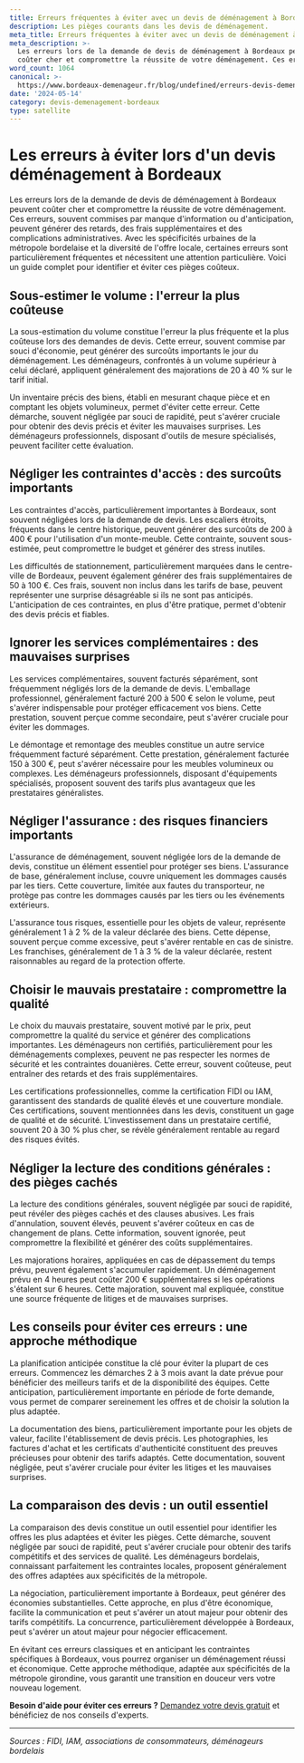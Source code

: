 ```yaml
---
title: Erreurs fréquentes à éviter avec un devis de déménagement à Bordeaux
description: Les pièges courants dans les devis de déménagement.
meta_title: Erreurs fréquentes à éviter avec un devis de déménagement à Bordeaux
meta_description: >-
  Les erreurs lors de la demande de devis de déménagement à Bordeaux peuvent
  coûter cher et compromettre la réussite de votre déménagement. Ces erreurs,.
word_count: 1064
canonical: >-
  https://www.bordeaux-demenageur.fr/blog/undefined/erreurs-devis-demenagement-bordeaux
date: '2024-05-14'
category: devis-demenagement-bordeaux
type: satellite
---
```



# Les erreurs à éviter lors d'un devis déménagement à Bordeaux

Les erreurs lors de la demande de devis de déménagement à Bordeaux peuvent coûter cher et compromettre la réussite de votre déménagement. Ces erreurs, souvent commises par manque d'information ou d'anticipation, peuvent générer des retards, des frais supplémentaires et des complications administratives. Avec les spécificités urbaines de la métropole bordelaise et la diversité de l'offre locale, certaines erreurs sont particulièrement fréquentes et nécessitent une attention particulière. Voici un guide complet pour identifier et éviter ces pièges coûteux.

## Sous-estimer le volume : l'erreur la plus coûteuse

La sous-estimation du volume constitue l'erreur la plus fréquente et la plus coûteuse lors des demandes de devis. Cette erreur, souvent commise par souci d'économie, peut générer des surcoûts importants le jour du déménagement. Les déménageurs, confrontés à un volume supérieur à celui déclaré, appliquent généralement des majorations de 20 à 40 % sur le tarif initial.

Un inventaire précis des biens, établi en mesurant chaque pièce et en comptant les objets volumineux, permet d'éviter cette erreur. Cette démarche, souvent négligée par souci de rapidité, peut s'avérer cruciale pour obtenir des devis précis et éviter les mauvaises surprises. Les déménageurs professionnels, disposant d'outils de mesure spécialisés, peuvent faciliter cette évaluation.

## Négliger les contraintes d'accès : des surcoûts importants

Les contraintes d'accès, particulièrement importantes à Bordeaux, sont souvent négligées lors de la demande de devis. Les escaliers étroits, fréquents dans le centre historique, peuvent générer des surcoûts de 200 à 400 € pour l'utilisation d'un monte-meuble. Cette contrainte, souvent sous-estimée, peut compromettre le budget et générer des stress inutiles.

Les difficultés de stationnement, particulièrement marquées dans le centre-ville de Bordeaux, peuvent également générer des frais supplémentaires de 50 à 100 €. Ces frais, souvent non inclus dans les tarifs de base, peuvent représenter une surprise désagréable si ils ne sont pas anticipés. L'anticipation de ces contraintes, en plus d'être pratique, permet d'obtenir des devis précis et fiables.

## Ignorer les services complémentaires : des mauvaises surprises

Les services complémentaires, souvent facturés séparément, sont fréquemment négligés lors de la demande de devis. L'emballage professionnel, généralement facturé 200 à 500 € selon le volume, peut s'avérer indispensable pour protéger efficacement vos biens. Cette prestation, souvent perçue comme secondaire, peut s'avérer cruciale pour éviter les dommages.

Le démontage et remontage des meubles constitue un autre service fréquemment facturé séparément. Cette prestation, généralement facturée 150 à 300 €, peut s'avérer nécessaire pour les meubles volumineux ou complexes. Les déménageurs professionnels, disposant d'équipements spécialisés, proposent souvent des tarifs plus avantageux que les prestataires généralistes.

## Négliger l'assurance : des risques financiers importants

L'assurance de déménagement, souvent négligée lors de la demande de devis, constitue un élément essentiel pour protéger ses biens. L'assurance de base, généralement incluse, couvre uniquement les dommages causés par les tiers. Cette couverture, limitée aux fautes du transporteur, ne protège pas contre les dommages causés par les tiers ou les événements extérieurs.

L'assurance tous risques, essentielle pour les objets de valeur, représente généralement 1 à 2 % de la valeur déclarée des biens. Cette dépense, souvent perçue comme excessive, peut s'avérer rentable en cas de sinistre. Les franchises, généralement de 1 à 3 % de la valeur déclarée, restent raisonnables au regard de la protection offerte.

## Choisir le mauvais prestataire : compromettre la qualité

Le choix du mauvais prestataire, souvent motivé par le prix, peut compromettre la qualité du service et générer des complications importantes. Les déménageurs non certifiés, particulièrement pour les déménagements complexes, peuvent ne pas respecter les normes de sécurité et les contraintes douanières. Cette erreur, souvent coûteuse, peut entraîner des retards et des frais supplémentaires.

Les certifications professionnelles, comme la certification FIDI ou IAM, garantissent des standards de qualité élevés et une couverture mondiale. Ces certifications, souvent mentionnées dans les devis, constituent un gage de qualité et de sécurité. L'investissement dans un prestataire certifié, souvent 20 à 30 % plus cher, se révèle généralement rentable au regard des risques évités.

## Négliger la lecture des conditions générales : des pièges cachés

La lecture des conditions générales, souvent négligée par souci de rapidité, peut révéler des pièges cachés et des clauses abusives. Les frais d'annulation, souvent élevés, peuvent s'avérer coûteux en cas de changement de plans. Cette information, souvent ignorée, peut compromettre la flexibilité et générer des coûts supplémentaires.

Les majorations horaires, appliquées en cas de dépassement du temps prévu, peuvent également s'accumuler rapidement. Un déménagement prévu en 4 heures peut coûter 200 € supplémentaires si les opérations s'étalent sur 6 heures. Cette majoration, souvent mal expliquée, constitue une source fréquente de litiges et de mauvaises surprises.

## Les conseils pour éviter ces erreurs : une approche méthodique

La planification anticipée constitue la clé pour éviter la plupart de ces erreurs. Commencez les démarches 2 à 3 mois avant la date prévue pour bénéficier des meilleurs tarifs et de la disponibilité des équipes. Cette anticipation, particulièrement importante en période de forte demande, vous permet de comparer sereinement les offres et de choisir la solution la plus adaptée.

La documentation des biens, particulièrement importante pour les objets de valeur, facilite l'établissement de devis précis. Les photographies, les factures d'achat et les certificats d'authenticité constituent des preuves précieuses pour obtenir des tarifs adaptés. Cette documentation, souvent négligée, peut s'avérer cruciale pour éviter les litiges et les mauvaises surprises.

## La comparaison des devis : un outil essentiel

La comparaison des devis constitue un outil essentiel pour identifier les offres les plus adaptées et éviter les pièges. Cette démarche, souvent négligée par souci de rapidité, peut s'avérer cruciale pour obtenir des tarifs compétitifs et des services de qualité. Les déménageurs bordelais, connaissant parfaitement les contraintes locales, proposent généralement des offres adaptées aux spécificités de la métropole.

La négociation, particulièrement importante à Bordeaux, peut générer des économies substantielles. Cette approche, en plus d'être économique, facilite la communication et peut s'avérer un atout majeur pour obtenir des tarifs compétitifs. La concurrence, particulièrement développée à Bordeaux, peut s'avérer un atout majeur pour négocier efficacement.

En évitant ces erreurs classiques et en anticipant les contraintes spécifiques à Bordeaux, vous pourrez organiser un déménagement réussi et économique. Cette approche méthodique, adaptée aux spécificités de la métropole girondine, vous garantit une transition en douceur vers votre nouveau logement.

**Besoin d'aide pour éviter ces erreurs ?** [Demandez votre devis gratuit](https://moverz-bordeaux.fr/devis) et bénéficiez de nos conseils d'experts.

---

*Sources : FIDI, IAM, associations de consommateurs, déménageurs bordelais*
